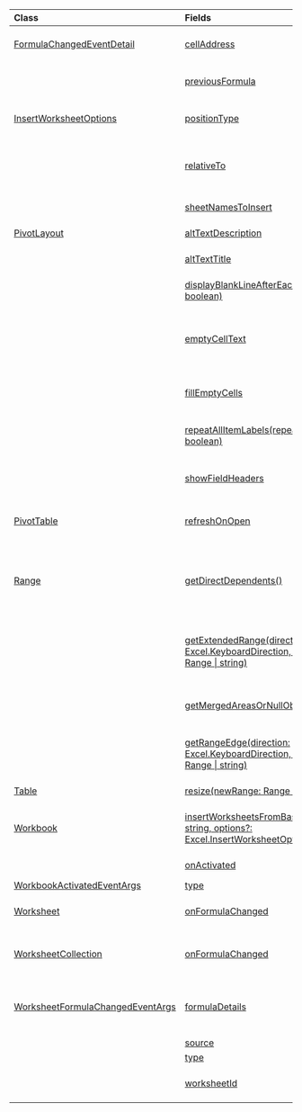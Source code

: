 | Class | Fields | Description |
|:---|:---|:---|
|[FormulaChangedEventDetail](/javascript/api/excel/excel.formulachangedeventdetail)|[cellAddress](/javascript/api/excel/excel.formulachangedeventdetail#excel-excel-formulachangedeventdetail-celladdress-member)|The address of the cell that contains the changed formula.|
||[previousFormula](/javascript/api/excel/excel.formulachangedeventdetail#excel-excel-formulachangedeventdetail-previousformula-member)|Represents the previous formula, before it was changed.|
|[InsertWorksheetOptions](/javascript/api/excel/excel.insertworksheetoptions)|[positionType](/javascript/api/excel/excel.insertworksheetoptions#excel-excel-insertworksheetoptions-positiontype-member)|The insert position, in the current workbook, of the new worksheets.|
||[relativeTo](/javascript/api/excel/excel.insertworksheetoptions#excel-excel-insertworksheetoptions-relativeto-member)|The worksheet in the current workbook that is referenced for the `WorksheetPositionType` parameter.|
||[sheetNamesToInsert](/javascript/api/excel/excel.insertworksheetoptions#excel-excel-insertworksheetoptions-sheetnamestoinsert-member)|The names of individual worksheets to insert.|
|[PivotLayout](/javascript/api/excel/excel.pivotlayout)|[altTextDescription](/javascript/api/excel/excel.pivotlayout#excel-excel-pivotlayout-alttextdescription-member)|The alt text description of the PivotTable.|
||[altTextTitle](/javascript/api/excel/excel.pivotlayout#excel-excel-pivotlayout-alttexttitle-member)|The alt text title of the PivotTable.|
||[displayBlankLineAfterEachItem(display: boolean)](/javascript/api/excel/excel.pivotlayout#excel-excel-pivotlayout-displayblanklineaftereachitem-member(1))|Sets whether or not to display a blank line after each item.|
||[emptyCellText](/javascript/api/excel/excel.pivotlayout#excel-excel-pivotlayout-emptycelltext-member)|The text that is automatically filled into any empty cell in the PivotTable if `fillEmptyCells == true`.|
||[fillEmptyCells](/javascript/api/excel/excel.pivotlayout#excel-excel-pivotlayout-fillemptycells-member)|Specifies whether empty cells in the PivotTable should be populated with the `emptyCellText`.|
||[repeatAllItemLabels(repeatLabels: boolean)](/javascript/api/excel/excel.pivotlayout#excel-excel-pivotlayout-repeatallitemlabels-member(1))|Sets the "repeat all item labels" setting across all fields in the PivotTable.|
||[showFieldHeaders](/javascript/api/excel/excel.pivotlayout#excel-excel-pivotlayout-showfieldheaders-member)|Specifies whether the PivotTable displays field headers (field captions and filter drop-downs).|
|[PivotTable](/javascript/api/excel/excel.pivottable)|[refreshOnOpen](/javascript/api/excel/excel.pivottable#excel-excel-pivottable-refreshonopen-member)|Specifies whether the PivotTable refreshes when the workbook opens.|
|[Range](/javascript/api/excel/excel.range)|[getDirectDependents()](/javascript/api/excel/excel.range#excel-excel-range-getdirectdependents-member(1))|Returns a `WorkbookRangeAreas` object that represents the range containing all the direct dependents of a cell in the same worksheet or in multiple worksheets.|
||[getExtendedRange(direction: Excel.KeyboardDirection, activeCell?: Range \| string)](/javascript/api/excel/excel.range#excel-excel-range-getextendedrange-member(1))|Returns a range object that includes the current range and up to the edge of the range, based on the provided direction.|
||[getMergedAreasOrNullObject()](/javascript/api/excel/excel.range#excel-excel-range-getmergedareasornullobject-member(1))|Returns a `RangeAreas` object that represents the merged areas in this range.|
||[getRangeEdge(direction: Excel.KeyboardDirection, activeCell?: Range \| string)](/javascript/api/excel/excel.range#excel-excel-range-getrangeedge-member(1))|Returns a range object that is the edge cell of the data region that corresponds to the provided direction.|
|[Table](/javascript/api/excel/excel.table)|[resize(newRange: Range \| string)](/javascript/api/excel/excel.table#excel-excel-table-resize-member(1))|Resize the table to the new range.|
|[Workbook](/javascript/api/excel/excel.workbook)|[insertWorksheetsFromBase64(base64File: string, options?: Excel.InsertWorksheetOptions)](/javascript/api/excel/excel.workbook#excel-excel-workbook-insertworksheetsfrombase64-member(1))|Inserts the specified worksheets from a source workbook into the current workbook.|
||[onActivated](/javascript/api/excel/excel.workbook#excel-excel-workbook-onactivated-member)|Occurs when the workbook is activated.|
|[WorkbookActivatedEventArgs](/javascript/api/excel/excel.workbookactivatedeventargs)|[type](/javascript/api/excel/excel.workbookactivatedeventargs#excel-excel-workbookactivatedeventargs-type-member)|Gets the type of the event.|
|[Worksheet](/javascript/api/excel/excel.worksheet)|[onFormulaChanged](/javascript/api/excel/excel.worksheet#excel-excel-worksheet-onformulachanged-member)|Occurs when one or more formulas are changed in this worksheet.|
|[WorksheetCollection](/javascript/api/excel/excel.worksheetcollection)|[onFormulaChanged](/javascript/api/excel/excel.worksheetcollection#excel-excel-worksheetcollection-onformulachanged-member)|Occurs when one or more formulas are changed in any worksheet of this collection.|
|[WorksheetFormulaChangedEventArgs](/javascript/api/excel/excel.worksheetformulachangedeventargs)|[formulaDetails](/javascript/api/excel/excel.worksheetformulachangedeventargs#excel-excel-worksheetformulachangedeventargs-formuladetails-member)|Gets an array of `FormulaChangedEventDetail` objects, which contain the details about the all of the changed formulas.|
||[source](/javascript/api/excel/excel.worksheetformulachangedeventargs#excel-excel-worksheetformulachangedeventargs-source-member)|The source of the event.|
||[type](/javascript/api/excel/excel.worksheetformulachangedeventargs#excel-excel-worksheetformulachangedeventargs-type-member)|Gets the type of the event.|
||[worksheetId](/javascript/api/excel/excel.worksheetformulachangedeventargs#excel-excel-worksheetformulachangedeventargs-worksheetid-member)|Gets the ID of the worksheet in which the formula changed.|
